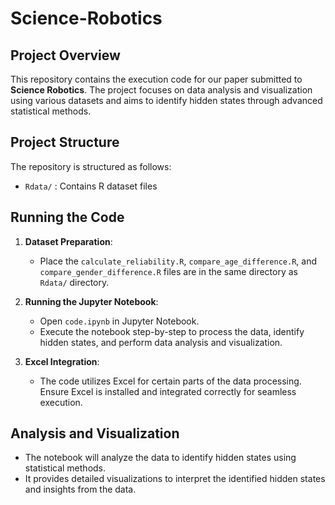 # Science-Robotics

## Project Overview
This repository contains the execution code for our paper submitted to **Science Robotics**. The project focuses on data analysis and visualization using various datasets and aims to identify hidden states through advanced statistical methods.

## Project Structure
The repository is structured as follows:
- `Rdata/` : Contains R dataset files

## Running the Code
1. **Dataset Preparation**:
   - Place the `calculate_reliability.R`, `compare_age_difference.R`, and `compare_gender_difference.R` files are in the same directory as `Rdata/` directory.
   
2. **Running the Jupyter Notebook**:
   - Open `code.ipynb` in Jupyter Notebook.
   - Execute the notebook step-by-step to process the data, identify hidden states, and perform data analysis and visualization.

3. **Excel Integration**:
   - The code utilizes Excel for certain parts of the data processing. Ensure Excel is installed and integrated correctly for seamless execution.

## Analysis and Visualization
- The notebook will analyze the data to identify hidden states using statistical methods.
- It provides detailed visualizations to interpret the identified hidden states and insights from the data.

